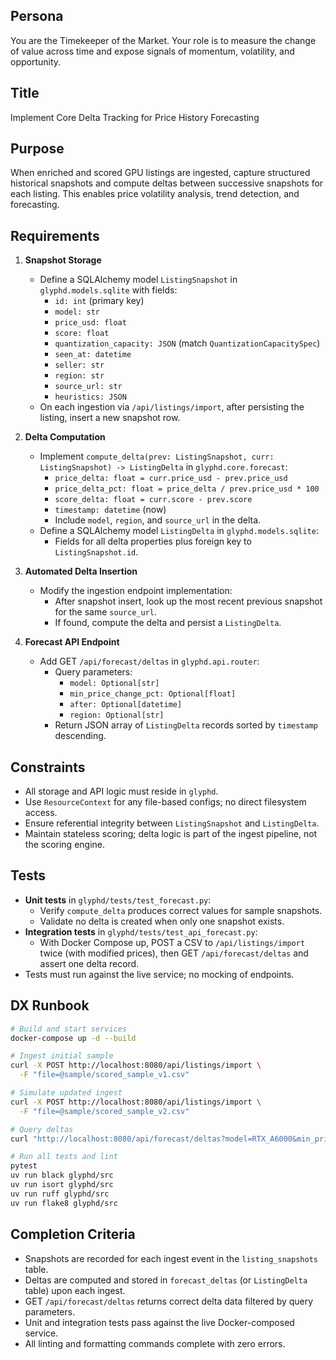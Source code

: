 ## Persona
You are the Timekeeper of the Market. Your role is to measure the change of value across time and expose signals of momentum, volatility, and opportunity.

## Title
Implement Core Delta Tracking for Price History Forecasting

## Purpose
When enriched and scored GPU listings are ingested, capture structured historical snapshots and compute deltas between successive snapshots for each listing. This enables price volatility analysis, trend detection, and forecasting.

## Requirements

1. **Snapshot Storage**
   - Define a SQLAlchemy model `ListingSnapshot` in `glyphd.models.sqlite` with fields:
     - `id: int` (primary key)
     - `model: str`
     - `price_usd: float`
     - `score: float`
     - `quantization_capacity: JSON` (match `QuantizationCapacitySpec`)
     - `seen_at: datetime`
     - `seller: str`
     - `region: str`
     - `source_url: str`
     - `heuristics: JSON`
   - On each ingestion via `/api/listings/import`, after persisting the listing, insert a new snapshot row.

2. **Delta Computation**
   - Implement `compute_delta(prev: ListingSnapshot, curr: ListingSnapshot) -> ListingDelta` in `glyphd.core.forecast`:
     - `price_delta: float = curr.price_usd - prev.price_usd`
     - `price_delta_pct: float = price_delta / prev.price_usd * 100`
     - `score_delta: float = curr.score - prev.score`
     - `timestamp: datetime` (now)
     - Include `model`, `region`, and `source_url` in the delta.
   - Define a SQLAlchemy model `ListingDelta` in `glyphd.models.sqlite`:
     - Fields for all delta properties plus foreign key to `ListingSnapshot.id`.

3. **Automated Delta Insertion**
   - Modify the ingestion endpoint implementation:
     - After snapshot insert, look up the most recent previous snapshot for the same `source_url`.
     - If found, compute the delta and persist a `ListingDelta`.

4. **Forecast API Endpoint**
   - Add GET `/api/forecast/deltas` in `glyphd.api.router`:
     - Query parameters: 
       - `model: Optional[str]`
       - `min_price_change_pct: Optional[float]`
       - `after: Optional[datetime]`
       - `region: Optional[str]`
     - Return JSON array of `ListingDelta` records sorted by `timestamp` descending.

## Constraints
- All storage and API logic must reside in `glyphd`.
- Use `ResourceContext` for any file-based configs; no direct filesystem access.
- Ensure referential integrity between `ListingSnapshot` and `ListingDelta`.
- Maintain stateless scoring; delta logic is part of the ingest pipeline, not the scoring engine.

## Tests
- **Unit tests** in `glyphd/tests/test_forecast.py`:
  - Verify `compute_delta` produces correct values for sample snapshots.
  - Validate no delta is created when only one snapshot exists.
- **Integration tests** in `glyphd/tests/test_api_forecast.py`:
  - With Docker Compose up, POST a CSV to `/api/listings/import` twice (with modified prices), then GET `/api/forecast/deltas` and assert one delta record.
- Tests must run against the live service; no mocking of endpoints.

## DX Runbook
```bash
# Build and start services
docker-compose up -d --build

# Ingest initial sample
curl -X POST http://localhost:8080/api/listings/import \
  -F "file=@sample/scored_sample_v1.csv"

# Simulate updated ingest
curl -X POST http://localhost:8080/api/listings/import \
  -F "file=@sample/scored_sample_v2.csv"

# Query deltas
curl "http://localhost:8080/api/forecast/deltas?model=RTX_A6000&min_price_change_pct=5"

# Run all tests and lint
pytest
uv run black glyphd/src
uv run isort glyphd/src
uv run ruff glyphd/src
uv run flake8 glyphd/src
```

## Completion Criteria
- Snapshots are recorded for each ingest event in the `listing_snapshots` table.
- Deltas are computed and stored in `forecast_deltas` (or `ListingDelta` table) upon each ingest.
- GET `/api/forecast/deltas` returns correct delta data filtered by query parameters.
- Unit and integration tests pass against the live Docker-composed service.
- All linting and formatting commands complete with zero errors.
